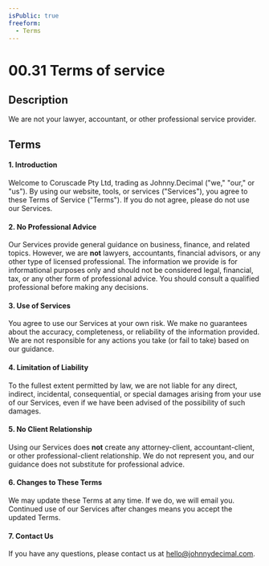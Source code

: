 ```yaml
---
isPublic: true
freeform:
  - Terms
---
```


# 00.31 Terms of service

## Description

We are not your lawyer, accountant, or other professional service provider.

## Terms

#### 1. Introduction

Welcome to Coruscade Pty Ltd, trading as Johnny.Decimal ("we," "our," or "us"). By using our website, tools, or services ("Services"), you agree to these Terms of Service ("Terms"). If you do not agree, please do not use our Services.

#### 2. No Professional Advice

Our Services provide general guidance on business, finance, and related topics. However, we are **not** lawyers, accountants, financial advisors, or any other type of licensed professional. The information we provide is for informational purposes only and should not be considered legal, financial, tax, or any other form of professional advice. You should consult a qualified professional before making any decisions.

#### 3. Use of Services

You agree to use our Services at your own risk. We make no guarantees about the accuracy, completeness, or reliability of the information provided. We are not responsible for any actions you take (or fail to take) based on our guidance.

#### 4. Limitation of Liability

To the fullest extent permitted by law, we are not liable for any direct, indirect, incidental, consequential, or special damages arising from your use of our Services, even if we have been advised of the possibility of such damages.

#### 5. No Client Relationship

Using our Services does **not** create any attorney-client, accountant-client, or other professional-client relationship. We do not represent you, and our guidance does not substitute for professional advice.

#### 6. Changes to These Terms

We may update these Terms at any time. If we do, we will email you. Continued use of our Services after changes means you accept the updated Terms.

#### 7. Contact Us

If you have any questions, please contact us at hello@johnnydecimal.com.
